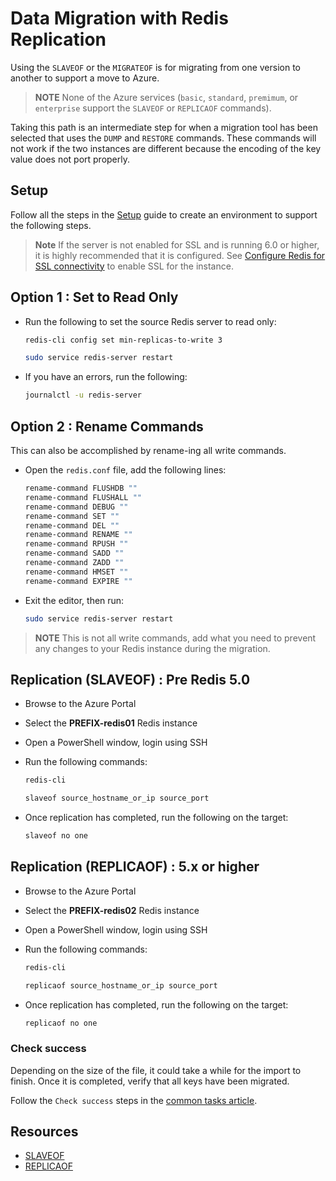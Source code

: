 # Data Migration with Redis Replication

Using the `SLAVEOF` or the `MIGRATEOF` is for migrating from one version to another to support a move to Azure. 

> **NOTE** None of the Azure services (`basic`, `standard`, `premimum`, or `enterprise` support the `SLAVEOF` or `REPLICAOF` commands).  

Taking this path is an intermediate step for when a migration tool has been selected that uses the `DUMP` and `RESTORE` commands.  These commands will not work if the two instances are different because the encoding of the key value does not port properly.

## Setup

Follow all the steps in the [Setup](./../05_Appendix/00_Setup.md) guide to create an environment to support the following steps.

> **Note** If the server is not enabled for SSL and is running 6.0 or higher, it is highly recommended that it is configured.  See [Configure Redis for SSL connectivity](../05_Appendix/04_ConfigureRedisSSL.md) to enable SSL for the instance.

## Option 1 : Set to Read Only

- Run the following to set the source Redis server to read only:

    ```bash
    redis-cli config set min-replicas-to-write 3

    sudo service redis-server restart
    ```

- If you have an errors, run the following:

    ```bash
    journalctl -u redis-server
    ```

## Option 2 : Rename Commands

This can also be accomplished by rename-ing all write commands.

- Open the `redis.conf` file, add the following lines:

    ```bash
    rename-command FLUSHDB ""
    rename-command FLUSHALL ""
    rename-command DEBUG ""
    rename-command SET ""
    rename-command DEL ""
    rename-command RENAME ""
    rename-command RPUSH ""
    rename-command SADD ""
    rename-command ZADD ""
    rename-command HMSET ""
    rename-command EXPIRE ""
    ```

- Exit the editor, then run:

    ```bash
    sudo service redis-server restart
    ```

> **NOTE** This is not all write commands, add what you need to prevent any changes to your Redis instance during the migration.

## Replication (SLAVEOF) : Pre Redis 5.0

- Browse to the Azure Portal
- Select the **PREFIX-redis01** Redis instance
- Open a PowerShell window, login using SSH
- Run the following commands:

    ```bash
    redis-cli

    slaveof source_hostname_or_ip source_port
    ```

- Once replication has completed, run the following on the target:

    ```bash
    slaveof no one
    ```

## Replication (REPLICAOF) : 5.x or higher

- Browse to the Azure Portal
- Select the **PREFIX-redis02** Redis instance
- Open a PowerShell window, login using SSH
- Run the following commands:

    ```bash
    redis-cli

    replicaof source_hostname_or_ip source_port
    ```

- Once replication has completed, run the following on the target:

    ```bash
    replicaof no one
    ```

### Check success

Depending on the size of the file, it could take a while for the import to finish.  Once it is completed, verify that all keys have been migrated.

Follow the `Check success` steps in the [common tasks article](03_DataMigration_Common.md).

## Resources

- [SLAVEOF](https://redis.io/commands/SLAVEOF)
- [REPLICAOF](https://redis.io/commands/REPLICAOF)